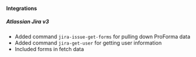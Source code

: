
#### Integrations

##### Atlassian Jira v3

- Added command `jira-issue-get-forms` for pulling down ProForma data
- Added command `jira-get-user` for getting user information
- Included forms in fetch data

